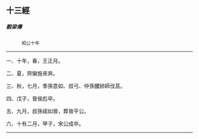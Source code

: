 

## 十三經

##### 穀梁傳
　　　`昭公十年`

* * *

一、十年，春，王正月。

二、夏，齊欒施來奔。

三、秋，七月，季孫意如、叔弓、仲孫貜帥師伐莒。

四、戊子，晉侯彪卒。

五、九月，叔孫婼如晉，葬晉平公。

六、十有二月，甲子，宋公成卒。

* * *

